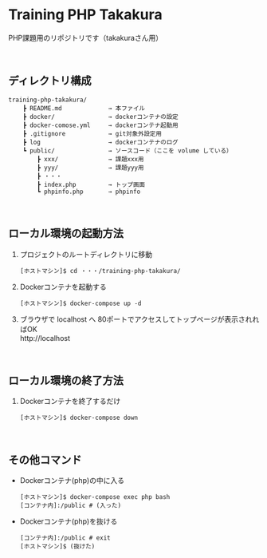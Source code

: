 # Training PHP Takakura

PHP課題用のリポジトリです（takakuraさん用）

<br>

## ディレクトリ構成
```
training-php-takakura/
    ┣ README.md             → 本ファイル
    ┣ docker/               → dockerコンテナの設定
    ┣ docker-comose.yml     → dockerコンテナ起動用
    ┣ .gitignore            → git対象外設定用
    ┣ log                   → dockerコンテナのログ
    ┗ public/               → ソースコード（ここを volume している）
        ┣ xxx/              → 課題xxx用
        ┣ yyy/              → 課題yyy用
        ┣ ・・・
        ┣ index.php         → トップ画面
        ┗ phpinfo.php       → phpinfo
```

<br>

## ローカル環境の起動方法
1. プロジェクトのルートディレクトリに移動
    ```
    [ホストマシン]$ cd ・・・/training-php-takakura/
    ```

1. Dockerコンテナを起動する
    ```
    [ホストマシン]$ docker-compose up -d
    ```

1. ブラウザで localhost へ 80ポートでアクセスしてトップページが表示されればOK  
    http://localhost

<br>

## ローカル環境の終了方法
1. Dockerコンテナを終了するだけ
    ```
    [ホストマシン]$ docker-compose down
    ```

<br>

## その他コマンド
* Dockerコンテナ(php)の中に入る
    ```
    [ホストマシン]$ docker-compose exec php bash
    [コンテナ内]:/public # (入った)
    ```

* Dockerコンテナ(php)を抜ける
    ```
    [コンテナ内]:/public # exit
    [ホストマシン]$ (抜けた)
    ```
